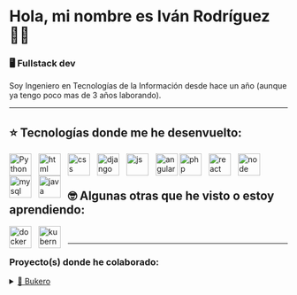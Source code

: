 # Hola, mi nombre es Iván Rodríguez 👋🏻
### 🖥️ Fullstack dev

Soy Ingeniero en Tecnologías de la Información desde hace un año (aunque ya tengo poco mas de 3 años laborando).

---

## ⭐️ Tecnologías donde me he desenvuelto:

<img align="left" alt="Python" width="40px" style="padding-right:10px"      src="https://cdn.jsdelivr.net/gh/devicons/devicon/icons/python/python-original.svg" />

<img align="left" alt="html" width="40px" style="padding-right:10px" src="https://cdn.jsdelivr.net/gh/devicons/devicon/icons/html5/html5-plain.svg" />
          
<img align="left" alt="css" width="40px" style="padding-right:10px" src="https://cdn.jsdelivr.net/gh/devicons/devicon/icons/css3/css3-plain-wordmark.svg" />

<img align="left" alt="django" width="40px" style="padding-right:10px" src="https://cdn.jsdelivr.net/gh/devicons/devicon/icons/django/django-plain.svg" />
          
<img align="left" alt="js" width="40px" style="padding-right:10px" src="https://cdn.jsdelivr.net/gh/devicons/devicon/icons/javascript/javascript-plain.svg" />

<img align="left" alt="angular" width="40px" style="paddingright:10px" src="https://cdn.jsdelivr.net/gh/devicons/devicon/icons/angularjs/angularjs-plain.svg" />

<img align="left" alt="php" width="40px" style="padding-right:10px"
 src="https://cdn.jsdelivr.net/gh/devicons/devicon/icons/php/php-plain.svg" />
          
<img align="left" alt="react" width="40px" style="padding-right:10px" 
src="https://cdn.jsdelivr.net/gh/devicons/devicon/icons/react/react-original.svg" />

<img align="left" alt="node" width="40px" style="padding-right:10px" src="https://cdn.jsdelivr.net/gh/devicons/devicon/icons/nodejs/nodejs-original-wordmark.svg" />

<img align="left" alt="mysql" width="40px" style="padding-right:10px" src="https://cdn.jsdelivr.net/gh/devicons/devicon/icons/mysql/mysql-original-wordmark.svg" />     

<img align="left" alt="java" width="40px" style="padding-right:10px" src="https://cdn.jsdelivr.net/gh/devicons/devicon/icons/java/java-original.svg" />          

<br/>
<br/>


## 🤓 Algunas otras que he visto o estoy aprendiendo:

<img align="left" alt="docker" width="40px" style="padding-right:10px" src="https://cdn.jsdelivr.net/gh/devicons/devicon/icons/docker/docker-original-wordmark.svg" />
          
<img align="left" alt="kubernetes" width="40px" style="padding-right:10px" src="https://cdn.jsdelivr.net/gh/devicons/devicon/icons/kubernetes/kubernetes-plain-wordmark.svg" />

<br/>

---
### Proyecto(s) donde he colaborado:


<details>
 <summary><a href="https://bukero.mx/">📖 Bukero</a></summary>
  Bukero es una aplicación movíl que tiene como objetivo incentivar la lectura tanto en niños, adolescentes y adultos que cuenta con multiples funcionalidades en las que principalmente te vez recompensado por leer! En este proyecto participe en la fase inicial de desarrollo, tanto en Frontend como en Backend 😃.
</details>

<br/>
          
